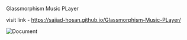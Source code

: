 Glassmorphism Music PLayer

visit link -
https://sajjad-hosan.github.io/Glassmorphism-Music-PLayer/



![Document](https://github.com/Sajjad-Hosan/Glassmorphism-Music-PLayer/assets/132983594/9e152186-49cc-45ae-90be-4210525e4500)
